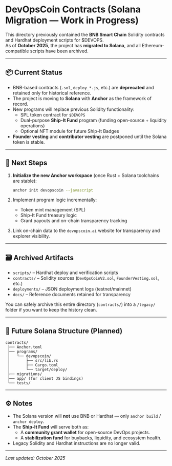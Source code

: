 # DevOpsCoin Contracts (Solana Migration — Work in Progress)

This directory previously contained the **BNB Smart Chain** Solidity contracts and Hardhat deployment scripts for $DEVOPS.  
As of **October 2025**, the project has **migrated to Solana**, and all Ethereum-compatible scripts have been archived.

---

## 📦 Current Status

- BNB-based contracts (`.sol`, `deploy_*.js`, etc.) are **deprecated** and retained only for historical reference.
- The project is moving to **Solana** with **Anchor** as the framework of record.
- New programs will replace previous Solidity functionality:
  - SPL token contract for `$DEVOPS`
  - Dual-purpose **Ship-It Fund** program (funding open-source + liquidity operations)
  - Optional NFT module for future Ship-It Badges
- **Founder vesting** and **contributor vesting** are postponed until the Solana token is stable.

---

## 🧱 Next Steps

1. **Initialize the new Anchor workspace** (once Rust + Solana toolchains are stable):

   ```bash
   anchor init devopscoin --javascript
   ```

2. Implement program logic incrementally:
   - Token mint management (SPL)
   - Ship-It Fund treasury logic
   - Grant payouts and on-chain transparency tracking
3. Link on-chain data to the `devopscoin.ai` website for transparency and explorer visibility.

---

## 🗃️ Archived Artifacts

- `scripts/` – Hardhat deploy and verification scripts  
- `contracts/` – Solidity sources (`DevOpsCoinV2.sol`, `FounderVesting.sol`, etc.)  
- `deployments/` – JSON deployment logs (testnet/mainnet)  
- `docs/` – Reference documents retained for transparency  

You can safely archive this entire directory (`contracts/`) into a `/legacy/` folder if you want to keep the history clean.

---

## 🧭 Future Solana Structure (Planned)

```
contracts/
 ├── Anchor.toml
 ├── programs/
 │   └── devopscoin/
 │       ├── src/lib.rs
 │       ├── Cargo.toml
 │       └── target/deploy/
 ├── migrations/
 ├── app/ (for client JS bindings)
 └── tests/
```

---

## ⚙️ Notes

- The Solana version will **not** use BNB or Hardhat — only `anchor build` / `anchor deploy`.  
- The **Ship-It Fund** will serve both as:
  - A **community grant wallet** for open-source DevOps projects.
  - A **stabilization fund** for buybacks, liquidity, and ecosystem health.
- Legacy Solidity and Hardhat instructions are no longer valid.

---

_Last updated: October 2025_
